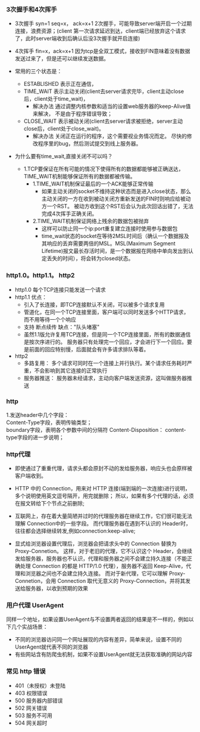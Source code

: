 ### 3次握手和4次挥手  
- 3次握手  syn=1 seq=x， ack=x+1
    2次握手，可能导致server端开启一个过期连接，浪费资源；(client 第一次请求延迟到达，client端已经放弃这个请求了，此时server端收到后确认后没3次握手就开启连接)
- 4次挥手 fin=x，ack=x+1
    因为tcp是全双工模式，接收到FIN意味着没有数据发送过来了，但是还可以继续发送数据。
    
- 常用的三个状态是：
   - ESTABLISHED 表示正在通信，
   - TIME_WAIT 表示主动关闭(client去server请求完毕，client主动close后，client处于time_wait)，
       - 解决办法
          通过调整内核参数和适当的设置web服务器的keep-Alive值来解决， 不是由于程序错误导致；
   - CLOSE_WAIT 表示被动关闭(client去server请求被拒绝，server主动close后，client处于close_wait)。
       - 解决办法
          关闭正在运行的程序，这个需要视业务情况而定。
          尽快的修改程序里的bug，然后测试提交到线上服务器。
          
- 为什么要有time_wait,直接关闭不可以吗？
   - 1.TCP要保证在所有可能的情况下使得所有的数据都能够被正确送达，TIME_WAIT机制能够保证所有的数据都被传输。
       - 1.TIME_WAIT机制保证最后的一个ACK能够正常传输
            - 如果主动关闭的socket不维持这种状态而是进入close状态，那么主动关闭的一方在收到被动关闭方重新发送的FIN时则响应给被动方一个RST。
              被动方收到这个RST后会认为此次回话出错了，无法完成4次挥手正确关闭。
       - 2.TIME_WAIT机制保证网络上残余的数据包被抛弃
            - 这样可以防止同一个ip:port重复建立连接时使用参与数据包
            - time_wait状态的socket在等待2MSL时间后（确认一个数据报及其响应的丢弃需要两倍的MSL。MSL(Maximum Segment Lifetime)报文最长存活时间，是一个数据报在网络中单向发出到认定丢失的时间），将会转为closed状态。
### http1.0。http1.1。 http2
- http1.0
      每个TCP连接只能发送一个请求
- http1.1
   优点：
    - 引入了长连接，即TCP连接默认不关闭，可以被多个请求复用
    - 管道化，在同一个TCP连接里面，客户端可以同时发送多个HTTP请求，而不用等待一个个响应
    - 支持 断点续传
   缺点："队头堵塞"
    - 虽然1.1版允许复用TCP连接，但是同一个TCP连接里面，所有的数据通信是按次序进行的。
      服务器只有处理完一个回应，才会进行下一个回应。要是前面的回应特别慢，后面就会有许多请求排队等着。
- http2
   - 多路复用：
      多个请求可同时在一个连接上并行执行。某个请求任务耗时严重，不会影响到其它连接的正常执行
   - 服务器推送：
       服务器未经请求，主动向客户端发送资源，这叫做服务器推送


### http
1.发送header中几个字段：  
Content-Type字段，表明传输类型；  
boundary字段，表明各个参数中间的分隔符 
Content-Disposition： content-type字段的进一步说明； 




### http代理
- 即使通过了重重代理，请求头都会原封不动的发给服务器，响应头也会原样被客户端收到。
- HTTP 中的 Connection，用来对 HTTP 连接(端到端的一次连接)进行说明，多个说明使用英文逗号隔开，用完就删除；
  所以，如果有多个代理的话，必须在报文转给下个节点之前删除;
  
- 互联网上，存在着大量简陋并过时的代理服务器在继续工作，它们很可能无法理解 Connection中的一些字段。
  而代理服务器在遇到不认识的 Header时，往往都会选择继续转发,例如connection:keep-alive;
  
- 显式给浏览器设置代理后，浏览器会把请求头中的 Connection 替换为 Proxy-Connetion。
  这样，对于老旧的代理，它不认识这个 Header，会继续发给服务器，服务器也不认识，代理和服务器之间不会建立持久连接（不能正确处理 Connection 的都是 HTTP/1.0 代理），服务器不返回 Keep-Alive，代理和浏览器之间也不会建立持久连接。
  而对于新代理，它可以理解 Proxy-Connetion，会用 Connection 取代无意义的 Proxy-Connection，并将其发送给服务器，以收到预期的效果
  

### 用户代理 UserAgent
同样一个地址，如果设置UserAgent与不设置两者返回的结果是不一样的，例如以下几个实战场景：
   - 不同的浏览器访问同一个网址展现的内容有差异，简单来说，设置不同的UserAgent就代表不同的浏览器
   - 有些网站含有防爬虫机制，如果不设置UserAgent就无法获取准确的网站内容


### 常见 http 错误
- 401（未授权）未登陆
- 403 权限错误
- 500 服务器内部错误
- 502 网关错误
- 503 服务不可用
- 504 网关超时

### 